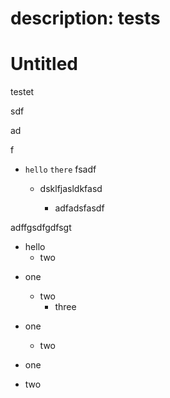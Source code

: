 # description: tests

# Untitled

testet

sdf

ad

f

*   `hello` `there` fsadf

    *   dsklfjasldkfasd

        *   adfadsfasdf

adffgsdfgdfsgt

*   hello
    *   two

<!---->

*   one
    *   two
        *   three

*   one
    *   two

*   one

*   two
